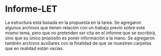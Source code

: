 # Informe-LET

La estructura está basada en la propuesta en la tarea. Se agregaron algunos archivos que tienen relación con un trabajo previo sobre este mismo tema, pero que no pretenden ser cita en el informe que se escribirá, sino que su único propósito es poner información a la mano.
Se agregaron también archivos auxiliares con la finalidad de que se muestren carpetas que en realidad están vacías.
